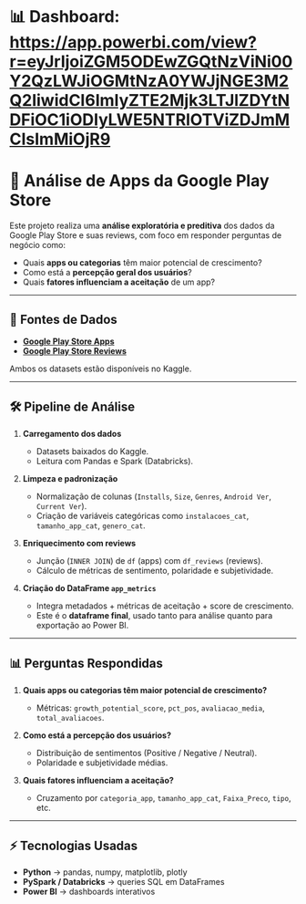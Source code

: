# 📊 Dashboard: https://app.powerbi.com/view?r=eyJrIjoiZGM5ODEwZGQtNzViNi00Y2QzLWJiOGMtNzA0YWJjNGE3M2Q2IiwidCI6ImIyZTE2Mjk3LTJlZDYtNDFiOC1iODIyLWE5NTRlOTViZDJmMCIsImMiOjR9



# 📱 Análise de Apps da Google Play Store

Este projeto realiza uma **análise exploratória e preditiva** dos dados da Google Play Store e suas reviews, 
com foco em responder perguntas de negócio como:

- Quais **apps ou categorias** têm maior potencial de crescimento?
- Como está a **percepção geral dos usuários**?
- Quais **fatores influenciam a aceitação** de um app?

---

## 📂 Fontes de Dados

- **[Google Play Store Apps](https://www.kaggle.com/datasets/lava18/google-play-store-apps)**
- **[Google Play Store Reviews](https://www.kaggle.com/datasets/prakharrathi25/google-play-store-reviews)**

Ambos os datasets estão disponíveis no Kaggle.

---

## 🛠️ Pipeline de Análise

1. **Carregamento dos dados**
   - Datasets baixados do Kaggle.
   - Leitura com Pandas e Spark (Databricks).

2. **Limpeza e padronização**
   - Normalização de colunas (`Installs`, `Size`, `Genres`, `Android Ver`, `Current Ver`).
   - Criação de variáveis categóricas como `instalacoes_cat`, `tamanho_app_cat`, `genero_cat`.

3. **Enriquecimento com reviews**
   - Junção (`INNER JOIN`) de `df` (apps) com `df_reviews` (reviews).
   - Cálculo de métricas de sentimento, polaridade e subjetividade.

4. **Criação do DataFrame `app_metrics`**
   - Integra metadados + métricas de aceitação + score de crescimento.
   - Este é o **dataframe final**, usado tanto para análise quanto para exportação ao Power BI.

---

## 📊 Perguntas Respondidas

1. **Quais apps ou categorias têm maior potencial de crescimento?**
   - Métricas: `growth_potential_score`, `pct_pos`, `avaliacao_media`, `total_avaliacoes`.

2. **Como está a percepção dos usuários?**
   - Distribuição de sentimentos (Positive / Negative / Neutral).
   - Polaridade e subjetividade médias.

3. **Quais fatores influenciam a aceitação?**
   - Cruzamento por `categoria_app`, `tamanho_app_cat`, `Faixa_Preco`, `tipo`, etc.

---

## ⚡ Tecnologias Usadas

- **Python** → pandas, numpy, matplotlib, plotly
- **PySpark / Databricks** → queries SQL em DataFrames
- **Power BI** → dashboards interativos
